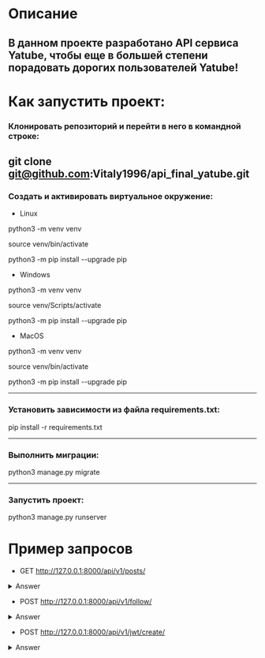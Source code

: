 # Описание


В данном проекте разработано API сервиса Yatube, чтобы еще в большей степени порадовать дорогих пользователей Yatube!
-----
# Как запустить проект:
### Клонировать репозиторий и перейти в него в командной строке:

git clone git@github.com:Vitaly1996/api_final_yatube.git
-----
### Cоздать и активировать виртуальное окружение:
* Linux

python3 -m venv venv

source venv/bin/activate

python3 -m pip install --upgrade pip


* Windows

python3 -m venv venv

source venv/Scripts/activate

python3 -m pip install --upgrade pip


* MacOS

python3 -m venv venv

source venv/bin/activate

python3 -m pip install --upgrade pip
____
### Установить зависимости из файла requirements.txt:

pip install -r requirements.txt
____
### Выполнить миграции:

python3 manage.py migrate
____
### Запустить проект:

python3 manage.py runserver

# Пример запросов

* GET   http://127.0.0.1:8000/api/v1/posts/   

<details>
  <summary>Answer</summary>
  
  {
"count": 123,    
"next": "http://api.example.org/accounts/?offset=400&limit=100",    
"previous": "http://api.example.org/accounts/?offset=200&limit=100",    
"results": [{}]    
}
</details>

* POST   http://127.0.0.1:8000/api/v1/follow/ 

<details>
  <summary>Answer</summary>
  
  {
"following": "string"
}
</details>

* POST  http://127.0.0.1:8000/api/v1/jwt/create/

<details>
  <summary>Answer</summary>
  
  {
"username": "string",    
"password": "string"
}
</details>
